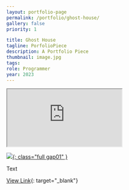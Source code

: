 ```yaml
---
layout: portfolio-page
permalink: /portfolio/ghost-house/
gallery: false
priority: 1

title: Ghost House
tagline: PorfolioPiece
description: A Portfolio Piece
thumbnail: image.jpg
tags: 
role: Programmer
year: 2023
---
```


<iframe class="full aspect16-9" src="https://www.youtube.com/embed/e5zjS_L5rpE?autoplay=1&mute=1&loop=1&list=PLRNKKzTiLuHQRX_pm5diVAn5m-Hw_coLF" allowfullscreen></iframe>

<a href="image.jpg" target="_blank">![](image.jpg){: class="full gap01" }</a>

Text

[View Link](https://link){: target="_blank"}
